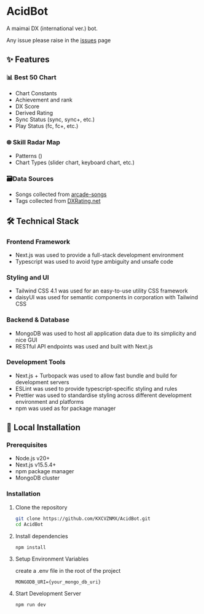 # AcidBot

A maimai DX (international ver.) bot.

Any issue please raise in the [issues](https://github.com/KXCVZNMX/Acidbot/issues) page

## ✨ Features

### 📊 Best 50 Chart

- Chart Constants
- Achievement and rank
- DX Score
- Derived Rating
- Sync Status (sync, sync+, etc.)
- Play Status (fc, fc+, etc.)

### 𖣠 Skill Radar Map

- Patterns ()
- Chart Types (slider chart, keyboard chart, etc.)

### 🗃️Data Sources

- Songs collected from [arcade-songs](https://arcade-songs.zetaraku.dev/)
- Tags collected from [DXRating.net](https://dxrating.net)

## 🛠️ Technical Stack

### Frontend Framework 

- Next.js was used to provide a full-stack development environment
- Typescript was used to avoid type ambiguity and unsafe code

### Styling and UI

- Tailwind CSS 4.1 was used for an easy-to-use utility CSS framework
- daisyUI was used for semantic components in corporation with Tailwind CSS

### Backend & Database

- MongoDB was used to host all application data due to its simplicity and nice GUI
- RESTful API endpoints was used and built with Next.js

### Development Tools

- Next.js + Turbopack was used to allow fast bundle and build for development servers
- ESLint was used to provide typescript-specific styling and rules
- Prettier was used to standardise styling across different development environment and platforms
- npm was used as for package manager

## 🚀 Local Installation

### Prerequisites

- Node.js v20+
- Next.js v15.5.4+
- npm package manager
- MongoDB cluster

### Installation

1. Clone the repository

    ```zsh
    git clone https://github.com/KXCVZNMX/AcidBot.git
    cd AcidBot
    ```

2. Install dependencies
    
    ```zsh
    npm install
    ```
   
3. Setup Environment Variables

    create a .env file in the root of the project

    ```dotenv
    MONGODB_URI={your_mongo_db_uri}
    ```
4. Start Development Server

    ```zsh
    npm run dev
    ```